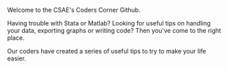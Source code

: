 Welcome to the CSAE's Coders Corner Github.

Having trouble with Stata or Matlab? Looking for useful tips on handling your data, exporting graphs or writing code? Then you've come to the right place.

Our coders have created a series of useful tips to try to make your life easier.
